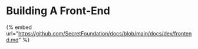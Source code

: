 # Building A Front-End

{% embed url="https://github.com/SecretFoundation/docs/blob/main/docs/dev/frontend.md" %}
